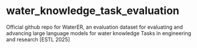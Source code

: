# water_knowledge_task_evaluation
Official github repo for WaterER, an evaluation dataset for evaluating and advancing large language models for water knowledge Tasks in engineering and research [ESTL 2025]


